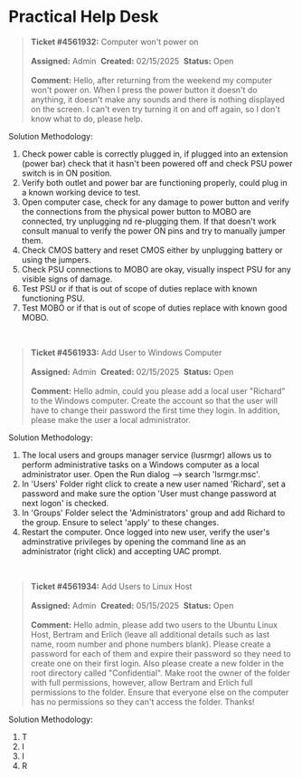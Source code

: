 # Practical Help Desk
> **Ticket #4561932:** Computer won't power on
> <br><br>**Assigned:** Admin&nbsp; **Created:** 02/15/2025&nbsp; **Status:** Open
> <br><br> **Comment:** Hello, after returning from the weekend my computer won't power on. When I press the power button it doesn't do anything, it doesn't make any sounds and there is nothing displayed on the screen. I can't even try turning it on and off again, so I don't know what to do, please help. 

Solution Methodology:
1. Check power cable is correctly plugged in, if plugged into an extension (power bar) check that it hasn't been powered off and check PSU power switch is in ON position.
2. Verify both outlet and power bar are functioning properly, could plug in a known working device to test.
3. Open computer case, check for any damage to power button and verify the connections from the physical power button to MOBO are connected, try unplugging nd re-plugging them. If that doesn't work consult manual to verify the power ON pins and try to manually jumper them.
4. Check CMOS battery and reset CMOS either by unplugging battery or using the jumpers.
5. Check PSU connections to MOBO are okay, visually inspect PSU for any visible signs of damage.
6. Test PSU or if that is out of scope of duties replace with known functioning PSU.
7. Test MOBO or if that is out of scope of duties replace with known good MOBO.
<br>

> **Ticket #4561933:** Add User to Windows Computer
> <br><br>**Assigned:** Admin&nbsp; **Created:** 02/15/2025&nbsp; **Status:** Open
> <br><br> **Comment:** Hello admin, could you please add a local user "Richard" to the Windows computer. Create the account so that the user will have to change their password the first time they login. In addition, please make the user a local administrator.

Solution Methodology:
1. The local users and groups manager service (lusrmgr) allows us to perform administrative tasks on a Windows computer as a local administrator user. Open the Run dialog --> search 'lsrmgr.msc'.
2. In 'Users' Folder right click to create a new user named 'Richard', set a password and make sure the option 'User must change password at next logon' is checked.
3. In 'Groups' Folder select the 'Administrators' group and add Richard to the group. Ensure to select 'apply' to these changes.
4. Restart the computer. Once logged into new user, verify the user's adminstrative privileges by opening the command line as an administrator (right click) and accepting UAC prompt.
<br>

> **Ticket #4561934:** Add Users to Linux Host
> <br><br>**Assigned:** Admin&nbsp; **Created:** 05/15/2025&nbsp; **Status:** Open
> <br><br> **Comment:** Hello admin, please add two users to the Ubuntu Linux Host, Bertram and Erlich (leave all additional details such as last name, room number and phone numbers blank). Please create a password for each of them and expire their password so they need to create one on their first login. Also please create a new folder in the root directory called "Confidential". Make root the owner of the folder with full permissions, however, allow Bertram and Erlich full permissions to the folder. Ensure that everyone else on the computer has no permissions so they can't access the folder. Thanks!

Solution Methodology:
1. T
2. I
3. I
4. R
<br>
